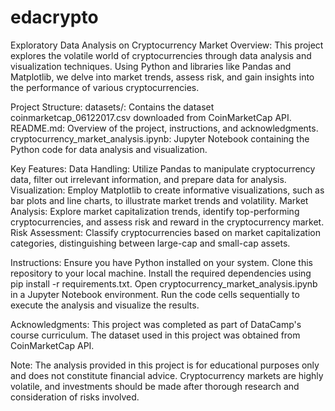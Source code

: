 # edacrypto
Exploratory Data Analysis on Cryptocurrency Market
Overview:
This project explores the volatile world of cryptocurrencies through data analysis and visualization techniques. Using Python and libraries like Pandas and Matplotlib, we delve into market trends, assess risk, and gain insights into the performance of various cryptocurrencies.

Project Structure:
datasets/: Contains the dataset coinmarketcap_06122017.csv downloaded from CoinMarketCap API.
README.md: Overview of the project, instructions, and acknowledgments.
cryptocurrency_market_analysis.ipynb: Jupyter Notebook containing the Python code for data analysis and visualization.

Key Features:
Data Handling: Utilize Pandas to manipulate cryptocurrency data, filter out irrelevant information, and prepare data for analysis.
Visualization: Employ Matplotlib to create informative visualizations, such as bar plots and line charts, to illustrate market trends and volatility.
Market Analysis: Explore market capitalization trends, identify top-performing cryptocurrencies, and assess risk and reward in the cryptocurrency market.
Risk Assessment: Classify cryptocurrencies based on market capitalization categories, distinguishing between large-cap and small-cap assets.

Instructions:
Ensure you have Python installed on your system.
Clone this repository to your local machine.
Install the required dependencies using pip install -r requirements.txt.
Open cryptocurrency_market_analysis.ipynb in a Jupyter Notebook environment.
Run the code cells sequentially to execute the analysis and visualize the results.

Acknowledgments:
This project was completed as part of DataCamp's course curriculum.
The dataset used in this project was obtained from CoinMarketCap API.

Note:
The analysis provided in this project is for educational purposes only and does not constitute financial advice.
Cryptocurrency markets are highly volatile, and investments should be made after thorough research and consideration of risks involved.




